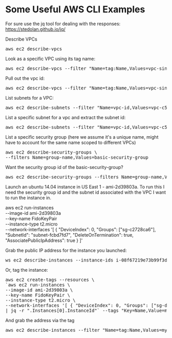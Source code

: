 # Some Useful AWS CLI Examples

For sure use the jq tool for dealing with the responses: https://stedolan.github.io/jq/

Describe VPCs

<pre>
aws ec2 describe-vpcs
</pre>

Look as a specific VPC using its tag name:

<pre>
aws ec2 describe-vpcs --filter "Name=tag:Name,Values=vpc-single-public-subnet"
</pre>

Pull out the vpc id:

<pre>
aws ec2 describe-vpcs --filter "Name=tag:Name,Values=vpc-single-public-subnet"|jq '.Vpcs[0].VpcId'
</pre>

List subnets for a VPC:

<pre>
aws ec2 describe-subnets --filter "Name=vpc-id,Values=vpc-c5ed77a0"
</pre>

List a specific subnet for a vpc and extract the subnet id:

<pre>
aws ec2 describe-subnets --filter "Name=vpc-id,Values=vpc-c5ed77a0" --filter "Name=tag:Name,Values=public-subnet" | jq '.Subnets[0].SubnetId'
</pre>

List a specific security group (here we assume it's a unique name, might have
to account for the same name scoped to different VPCs)

<pre>
aws ec2 describe-security-groups \
--filters Name=group-name,Values=basic-security-group
</pre>

Want the security group id of the basic-security-group?

<pre>
aws ec2 describe-security-groups --filters Name=group-name,Values=basic-security-group |jq '.SecurityGroups[0].GroupId'
</pre>


Launch an ubuntu 14.04 instance in US East 1 - ami-2d39803a. To run this I
need the security group id and the subnet id associated with the 
VPC I want to run the instance in.



aws ec2 run-instances \
--image-id ami-2d39803a \
--key-name FidoKeyPair \
--instance-type t2.micro \
--network-interfaces '[ { "DeviceIndex": 0, "Groups": ["sg-c2728ca6"], "SubnetId": "subnet-fcbd7fd7", "DeleteOnTermination": true, "AssociatePublicIpAddress": true } ]'

Grab the public IP address for the instance you launched:

<pre>
ws ec2 describe-instances --instance-ids i-08f67219e73b99f3d | jq '.Reservations[0].Instances[0].PublicDnsName'
</pre>

Or, tag the instance:

<pre>
aws ec2 create-tags --resources \
`aws ec2 run-instances \
--image-id ami-2d39803a \
--key-name FidoKeyPair \
--instance-type t2.micro \
--network-interfaces '[ { "DeviceIndex": 0, "Groups": ["sg-ddc177a7"], "SubnetId": "subnet-e20718ba", "DeleteOnTermination": true, "AssociatePublicIpAddress": true } ]' \
| jq -r ".Instances[0].InstanceId"` --tags "Key=Name,Value=my-shintinz"
</pre>

And grab the address via the tag

<pre>
aws ec2 describe-instances --filter "Name=tag:Name,Values=my-shintinz" | jq '.Reservations[0].Instances[0].PublicDnsName'
</pre>

